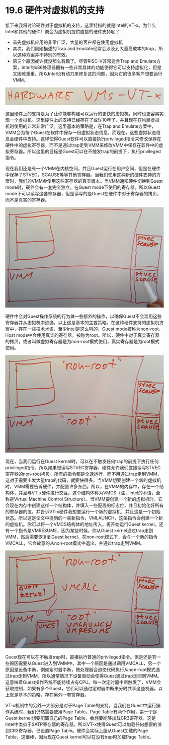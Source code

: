 # 19.6 硬件对虚拟机的支持

接下来我将讨论硬件对于虚拟机的支持，这里特指的就是Intel的VT-x。为什么Intel和其他的硬件厂商会为虚拟机提供直接的硬件支持呢？

* 首先虚拟机应用的非常广泛，大量的客户都在使用虚拟机
* 其次，我们刚刚描述的Trap and Emulate经常会涉及到大量高成本的trap，所以这种方案并不特别的有效。
* 第三个原因或许就没那么有趣了。尽管RISC-V非常适合Trap and Emulate方案，Intel的x86处理器拥有一些非常具体的功能使得它可以支持虚拟化，但是又困难重重。所以Intel也有动力来修复这的问题，因为它的很多客户想要运行VMM。

![](../.gitbook/assets/image%20%28740%29.png)

这里硬件上的支持是为了让你能够构建可以运行的更快的虚拟机，同时也更容易实现一个虚拟机。这里硬件上的支持已经存在了或许10年了，并且现在在构建虚拟机时使用的非常非常广泛。这里基本的策略是，在Trap and Emulate方案中，VMM会为每个Guest在软件中保存一份虚拟状态信息，而现在，这些虚拟状态信息会硬件中支持。这样使得Guest软件可以直接执行privileged指令来修改保存在硬件中的虚拟寄存器，而不是通过trap走到VMM来修改VMM中保存在软件中的虚拟寄存器。所以这里的目标是Guest可以在不触发trap的前提下，执行privileged指令。

现在我们还是有一个VMM在内核空间，并且Guest运行在用户空间，但是在硬件中保存了STVEC，SCAUSE等等其他寄存器。当我们使用这种新的硬件支持的方案时，我们的VMM会使用这些寄存器的真实版本。当VMM通知硬件切换到Guest mode时，硬件会有一套完全独立，在Guest mode下使用的寄存器。所以Guest mode下可以读写这套寄存器，但是读写的是Guest在硬件中对于寄存器的拷贝，而不是真实的寄存器。

![](../.gitbook/assets/image%20%28741%29.png)

硬件中会对Guest操作系统的行为做一些额外的操作，以确保Guest不会滥用这些寄存器并从虚拟机中逃逸，以上这是基本的主要策略。在这种硬件支持的虚拟机方案中，存在一些技术术语，至少Intel是这么叫的，Guest mode被称为non-root，Host mode中会使用真实的寄存器，被称为root。所以，硬件中对于真实寄存器的拷贝，或者叫做虚拟寄存器是为non-root模式使用，真实寄存器是为root模式使用。

![](../.gitbook/assets/image%20%28743%29.png)

现在，当我们运行在Guest kernel时，可以在不触发任何trap的前提下执行任何privileged指令，所以如果想读写STVEC寄存器，硬件允许我们直接读写STVEC寄存器的non-root拷贝。所有的指令都是全速运行，而不用通过trap走到VMM，这对于需要出发大量trap的代码，就要快得多。当VMM想要创建一个新的虚拟机时，VMM需要告诉硬件，并配置许多东西。所以，在VMM的内存中，存在一个结构体，并且与VT-x硬件进行交互。这个结构体称为VMCS（注，Intel的术语，全称是Virtual Machine Control Structure）。当VMM要创建一个新的虚拟机时，它会现在内存中创建这样一个结构体，并填入一些配置的标志位，并且初始化好所有的寄存器的值，并告诉VT-x硬件我想要运行一个新的虚拟机，并且这是一个初始状态。所以这是论文中提到的一些新指令，VMLAUNCH，这条指令会创建一个新的虚拟机。你可以将一个VMCS结构体的地址传入，再开始运行Guest kernel。还有一个指令是VMRESUME，因为某些时候，你从Guest kernel通过trap走到VMM，然后需要恢复到Guest kernel。在non-root模式下，会与一个新的指令VMCALL，它会故意的从non-root模式中退出，并通过trap走到VMM。

![](../.gitbook/assets/image%20%28737%29.png)

Guest现在可以在不触发trap时，直接执行普通的privileged指令。但是还是有一些原因需要从Guest进入到VMM中，其中一个原因是通过调用VMCALL，另一个原因是设备中断，例如定时器中断，微处理器会迫使代码执行从non-root模式通过trap走到VMM，所以通常情况下设备驱动会使得Guest通过trap走回到VMM。这意味着Guest操作系统不能持续占有CPU。每一次定时器中断触发了，VMM会获取控制，如果有多个Guest，它们可以通过定时器中断来分时共享这些机器。以上就是基本的策略，存在另外一套寄存器。

VT-x机制中的另外一大部分是对于Page Table的支持。当我们在Guest中运行操作系统时，我们仍然需要使用Page Table。Page Table有两个作用，第一个是Guest kernel想要配置自己的Page Table，会想要能够加载CR3寄存器，这是Intel中类似于SATP寄存器的寄存器。所以VT-x使得Guest可以加载任何想要的值到CR3寄存器，已设置Page Table。硬件会实际上服从Guest加载的Page Table，这很棒，因为现在Guest kernel可以在没有trap时加载Page Table。

